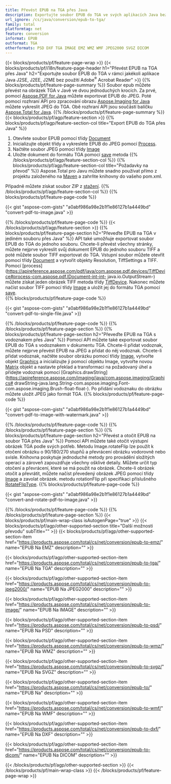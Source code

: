 ```yaml
---
title: Převést EPUB na TGA přes Java
description: Exportujte soubor EPUB do TGA ve svých aplikacích Java bez použití jakékoli aplikace třetí strany
url_ignore: /cs/java/conversion/epub-to-tga/
family: total
platformtag: net
feature: conversion
informat: EPUB
outformat: TGA
otherformats: PSD DXF TGA IMAGE EMZ WMZ WMF JPEG2000 SVGZ DICOM
---
```

{{< blocks/products/pf/feature-page-wrap >}}
{{< blocks/products/pf/i18n/feature-page-header h1="Převést EPUB na TGA přes Java" h2="Exportujte soubor EPUB do TGA v rámci jakékoli aplikace Java J2SE, J2EE, J2ME bez použití Adobe<sup>&reg;</sup> Acrobat Reader" >}}
{{% blocks/products/pf/feature-page-summary %}}
Soubor epub můžete převést na obrázek TGA v Javě ve dvou jednoduchých krocích. Za prvé, pomocí [Aspose.PDF for Java](https://products.aspose.com/pdf/java/) můžete exportovat EPUB do JPEG. Poté pomocí rozhraní API pro zpracování obrazu [Aspose.Imaging for Java](https://products.aspose.com/imaging/java/) můžete vykreslit JPEG do TGA. Obě rozhraní API jsou součástí balíčku [Aspose.Total for Java](https://products.aspose.com/total/java/).
{{% /blocks/products/pf/feature-page-summary  %}}
{{< blocks/products/pf/agp/feature-section >}}
{{% blocks/products/pf/agp/feature-section-col title="Export EPUB do TGA přes Java" %}}
1. Otevřete soubor EPUB pomocí třídy [Document](https://apireference.aspose.com/pdf/java/com.aspose.pdf/Document)
2. Inicializujte objekt třídy a vykreslete EPUB do JPEG pomocí [Process](https://apireference.aspose.com/pdf/java/com.aspose.pdf.devices/JpegDevice).
3. Načtěte soubor JPEG pomocí třídy [Image](https://apireference.aspose.com/imaging/java/com.aspose.imaging/Image)
4. Uložte dokument do formátu TGA pomocí [save](https://apireference.aspose.com/imaging/java/com.aspose.imaging/Image#save-java.lang.String-com.aspose.imaging.ImageOptionsBase-) metoda
{{% /blocks/products/pf/agp/feature-section-col %}}
{{% blocks/products/pf/agp/feature-section-col title="Požadavky na převod" %}}
Aspose.Total pro Javu můžete snadno používat přímo z projektu založeného na [Maven](https://repository.aspose.com/webapp/#/artifacts/browse/tree/General/repo/com/aspose/aspose-total) a zahrňte knihovny do vašeho pom.xml.

Případně můžete získat soubor ZIP z [stažení](https://downloads.aspose.com/total/java).
{{% /blocks/products/pf/agp/feature-section-col %}}
{{% blocks/products/pf/feature-page-code %}}

{{< gist "aspose-com-gists" "a0abf986a98e2b1f1e86127b1a4449bd" "convert-pdf-to-image.java" >}}


{{% /blocks/products/pf/feature-page-code %}}
{{< /blocks/products/pf/agp/feature-section >}}
{{% blocks/products/pf/feature-page-section  h2="Převeďte EPUB na TGA v jediném souboru přes Java" %}}
API také umožňuje exportovat soubor EPUB do TGA do jednoho souboru. Chcete-li převést všechny stránky, můžete nejprve vykreslit svůj dokument EPUB do jednoho souboru TIFF a poté můžete soubor TIFF exportovat do TGA. Vstupní soubor můžete otevřít pomocí třídy [Document](https://apireference.aspose.com/pdf/java/com.aspose.pdf/Document) a vytvořit objekty Resolution, TiffSettings a TIFF. Pomocí [process](https://apireference.aspose.com/pdf/java/com.aspose.pdf.devices/TiffDevice#process-com.aspose.pdf.IDocument-int-int- java.io.OutputStream-)  můžete získat jeden obrázek TIFF metoda třídy [TiffDevice](https://apireference.aspose.com/pdf/java/com.aspose.pdf.devices/TiffDevice). Nakonec můžete načíst soubor TIFF pomocí třídy [Image](https://apireference.aspose.com/imaging/java/com.aspose.imaging/Image) a uložit jej do formátu TGA pomocí [save](https://apireference.aspose.com/imaging/java/com.aspose.imaging/Image#save-java.lang.String-com.aspose.imaging.ImageOptionsBase-).  
{{% blocks/products/pf/feature-page-code %}}

{{< gist "aspose-com-gists" "a0abf986a98e2b1f1e86127b1a4449bd" "convert-pdf-to-single-file.java" >}}

{{% /blocks/products/pf/feature-page-code  %}}
{{% /blocks/products/pf/feature-page-section %}}
{{% blocks/products/pf/feature-page-section  h2="Převeďte EPUB na TGA s vodoznakem přes Java" %}}
Pomocí API můžete také exportovat soubor EPUB do TGA s vodoznakem v dokumentu TGA. Chcete-li přidat vodoznak, můžete nejprve převést EPUB na JPEG a přidat do něj vodoznak. Chcete-li přidat vodoznak, načtěte soubor obrázku pomocí třídy [Image](https://apireference.aspose.com/imaging/java/com.aspose.imaging/Image), vytvořte objekt [Graphics](https://apireference.aspose.com/imaging/java/com.aspose.imaging/Graphics) a inicializujte ji pomocí objektu Image, vytvořte novou [Matrix](https://apireference.aspose.com/imaging/java/com.aspose.imaging/Matrix) objekt a nastavte překlad a transformaci na požadovaný úhel a přidejte vodoznak pomocí [Graphics.drawString](https://apireference.aspose.com/imaging/java/com.aspose.imaging/Graphics# drawString-java.lang.String-com.aspose.imaging.Font-com.aspose.imaging.Brush-float-float-). Po přidání vodoznaku do obrázku můžete uložit JPEG jako formát TGA. 
{{% blocks/products/pf/feature-page-code %}}

{{< gist "aspose-com-gists" "a0abf986a98e2b1f1e86127b1a4449bd" "convert-pdf-to-image-with-watermark.java" >}}

{{% /blocks/products/pf/feature-page-code  %}}
{{% /blocks/products/pf/feature-page-section %}}
{{% blocks/products/pf/feature-page-section  h2="Převést a otočit EPUB na soubor TGA přes Java" %}}
Pomocí API můžete také otočit výstupní obrázek TGA podle svých potřeb. Metodu Image.rotateFlip lze použít k otočení obrázku o 90/180/270 stupňů a převrácení obrázku vodorovně nebo svisle. Knihovna poskytuje jednoduché metody pro provádění složitých operací a zároveň zapouzdřuje všechny ošklivé detaily. Můžete určit typ otočení a převrácení, které se má použít na obrázek. Chcete-li obrázek otočit a převrátit, můžete načíst převedený obrázek JPEG pomocí třídy [Image](https://apireference.aspose.com/imaging/java/com.aspose.imaging/Image) a zavolat obrázek. metodu rotationFlip při specifikaci příslušného [RotateFlipType](https://apireference.aspose.com/imaging/java/com.aspose.imaging/RotateFlipType). 
{{% blocks/products/pf/feature-page-code %}}

{{< gist "aspose-com-gists" "a0abf986a98e2b1f1e86127b1a4449bd" "convert-and-rotate-pdf-to-image.java" >}}

{{% /blocks/products/pf/feature-page-code  %}}
{{% /blocks/products/pf/feature-page-section %}}
{{< blocks/products/pf/main-wrap-class isAutogenPage="true" >}}
{{< blocks/products/pf/agp/other-supported-section title="Další možnosti převodu" subTitle="" >}}
{{< blocks/products/pf/agp/other-supported-section-item href="https://products.aspose.com/total/cs/net/conversion/epub-to-emz/" name="EPUB Na EMZ" description="" >}}

{{< blocks/products/pf/agp/other-supported-section-item href="https://products.aspose.com/total/cs/net/conversion/epub-to-tga/" name="EPUB Na TGA" description="" >}}

{{< blocks/products/pf/agp/other-supported-section-item href="https://products.aspose.com/total/cs/net/conversion/epub-to-jpeg2000/" name="EPUB Na JPEG2000" description="" >}}

{{< blocks/products/pf/agp/other-supported-section-item href="https://products.aspose.com/total/cs/net/conversion/epub-to-image/" name="EPUB Na IMAGE" description="" >}}

{{< blocks/products/pf/agp/other-supported-section-item href="https://products.aspose.com/total/cs/net/conversion/epub-to-psd/" name="EPUB Na PSD" description="" >}}

{{< blocks/products/pf/agp/other-supported-section-item href="https://products.aspose.com/total/cs/net/conversion/epub-to-wmz/" name="EPUB Na WMZ" description="" >}}

{{< blocks/products/pf/agp/other-supported-section-item href="https://products.aspose.com/total/cs/net/conversion/epub-to-svgz/" name="EPUB Na SVGZ" description="" >}}

{{< blocks/products/pf/agp/other-supported-section-item href="https://products.aspose.com/total/cs/net/conversion/epub-to/" name="EPUB Na" description="" >}}

{{< blocks/products/pf/agp/other-supported-section-item href="https://products.aspose.com/total/cs/net/conversion/epub-to-wmf/" name="EPUB Na WMF" description="" >}}

{{< blocks/products/pf/agp/other-supported-section-item href="https://products.aspose.com/total/cs/net/conversion/epub-to-dxf/" name="EPUB Na DXF" description="" >}}

{{< blocks/products/pf/agp/other-supported-section-item href="https://products.aspose.com/total/cs/net/conversion/epub-to-dicom/" name="EPUB Na DICOM" description="" >}}


{{< /blocks/products/pf/agp/other-supported-section >}}
{{< /blocks/products/pf/main-wrap-class >}}
{{< /blocks/products/pf/feature-page-wrap >}}
